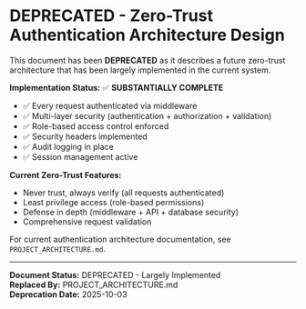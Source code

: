 # DEPRECATED - Zero-Trust Authentication Architecture Design

This document has been **DEPRECATED** as it describes a future zero-trust architecture that has been largely implemented in the current system.

**Implementation Status:** ✅ **SUBSTANTIALLY COMPLETE**
- ✅ Every request authenticated via middleware
- ✅ Multi-layer security (authentication + authorization + validation)
- ✅ Role-based access control enforced
- ✅ Security headers implemented
- ✅ Audit logging in place
- ✅ Session management active

**Current Zero-Trust Features:**
- Never trust, always verify (all requests authenticated)
- Least privilege access (role-based permissions)
- Defense in depth (middleware + API + database security)
- Comprehensive request validation

For current authentication architecture documentation, see `PROJECT_ARCHITECTURE.md`.

---
**Document Status:** DEPRECATED - Largely Implemented  
**Replaced By:** PROJECT_ARCHITECTURE.md  
**Deprecation Date:** 2025-10-03